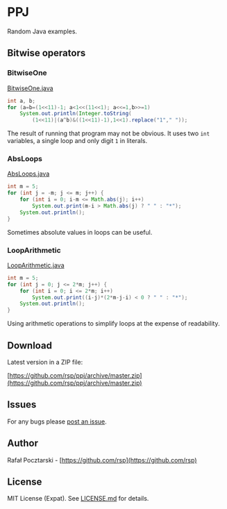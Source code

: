 PPJ
===
Random Java examples.

Bitwise operators
-----------------

### BitwiseOne

[BitwiseOne.java](https://github.com/rsp/ppj/blob/master/BitwiseOne.java)

```java
int a, b;
for (a=b=(1<<11)-1; a<1<<(11<<1); a<<=1,b>>=1)
    System.out.println(Integer.toString(
        (1<<11)|(a^b)&((1<<11)-1),1<<1).replace("1"," "));
```

The result of running that program may not be obvious.
It uses two `int` variables, a single loop and only digit `1` in literals.

### AbsLoops

[AbsLoops.java](https://github.com/rsp/ppj/blob/master/AbsLoops.java)

```java
int m = 5;
for (int j = -m; j <= m; j++) {
    for (int i = 0; i-m <= Math.abs(j); i++)
        System.out.print(m-i > Math.abs(j) ? " " : "*");
    System.out.println();
}
```

Sometimes absolute values in loops can be useful.

### LoopArithmetic

[LoopArithmetic.java](https://github.com/rsp/ppj/blob/master/LoopArithmetic.java)

```java
int m = 5;
for (int j = 0; j <= 2*m; j++) {
    for (int i = 0; i <= 2*m; i++)
        System.out.print((i-j)*(2*m-j-i) < 0 ? " " : "*");
    System.out.println();
}
```

Using arithmetic operations to simplify loops at the expense of readability.

Download
--------
Latest version in a ZIP file:

[https://github.com/rsp/ppj/archive/master.zip](https://github.com/rsp/ppj/archive/master.zip)

Issues
------
For any bugs please [post an issue](https://github.com/rsp/ppj/issues).

Author
------
Rafał Pocztarski - [https://github.com/rsp](https://github.com/rsp)

License
-------
MIT License (Expat). See [LICENSE.md](LICENSE.md) for details.
